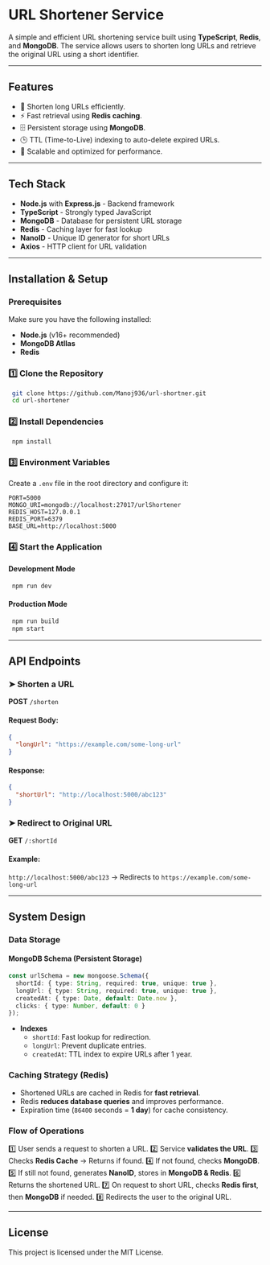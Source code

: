 # URL Shortener Service

A simple and efficient URL shortening service built using **TypeScript**, **Redis**, and **MongoDB**. The service allows users to shorten long URLs and retrieve the original URL using a short identifier.

---

## Features
- 🔗 Shorten long URLs efficiently.
- ⚡ Fast retrieval using **Redis caching**.
- 🗄️ Persistent storage using **MongoDB**.
- 🕒 TTL (Time-to-Live) indexing to auto-delete expired URLs.
- 🚀 Scalable and optimized for performance.

---

## Tech Stack
- **Node.js** with **Express.js** - Backend framework
- **TypeScript** - Strongly typed JavaScript
- **MongoDB** - Database for persistent URL storage
- **Redis** - Caching layer for fast lookup
- **NanoID** - Unique ID generator for short URLs
- **Axios** - HTTP client for URL validation

---

## Installation & Setup
### Prerequisites
Make sure you have the following installed:
- **Node.js** (v16+ recommended)
- **MongoDB Atllas**
- **Redis**

### 1️⃣ Clone the Repository
```bash
 git clone https://github.com/Manoj936/url-shortner.git
 cd url-shortener
```

### 2️⃣ Install Dependencies
```bash
 npm install
```

### 3️⃣ Environment Variables
Create a `.env` file in the root directory and configure it:
```env
PORT=5000
MONGO_URI=mongodb://localhost:27017/urlShortener
REDIS_HOST=127.0.0.1
REDIS_PORT=6379
BASE_URL=http://localhost:5000
```

### 4️⃣ Start the Application
#### Development Mode
```bash
 npm run dev
```
#### Production Mode
```bash
 npm run build
 npm start
```

---

## API Endpoints

### ➤ Shorten a URL
**POST** `/shorten`
#### Request Body:
```json
{
  "longUrl": "https://example.com/some-long-url"
}
```
#### Response:
```json
{
  "shortUrl": "http://localhost:5000/abc123"
}
```

### ➤ Redirect to Original URL
**GET** `/:shortId`
#### Example:
`http://localhost:5000/abc123` → Redirects to `https://example.com/some-long-url`

---

## System Design
### **Data Storage**
#### MongoDB Schema (Persistent Storage)
```ts
const urlSchema = new mongoose.Schema({
  shortId: { type: String, required: true, unique: true },
  longUrl: { type: String, required: true, unique: true },
  createdAt: { type: Date, default: Date.now },
  clicks: { type: Number, default: 0 }
});
```
- **Indexes**
  - `shortId`: Fast lookup for redirection.
  - `longUrl`: Prevent duplicate entries.
  - `createdAt`: TTL index to expire URLs after 1 year.

### **Caching Strategy (Redis)**
- Shortened URLs are cached in Redis for **fast retrieval**.
- Redis **reduces database queries** and improves performance.
- Expiration time (`86400` seconds = **1 day**) for cache consistency.

### **Flow of Operations**
1️⃣ User sends a request to shorten a URL.
2️⃣ Service **validates the URL**.
3️⃣ Checks **Redis Cache** → Returns if found.
4️⃣ If not found, checks **MongoDB**.
5️⃣ If still not found, generates **NanoID**, stores in **MongoDB & Redis**.
6️⃣ Returns the shortened URL.
7️⃣ On request to short URL, checks **Redis first**, then **MongoDB** if needed.
8️⃣ Redirects the user to the original URL.

---


## License
This project is licensed under the MIT License.

